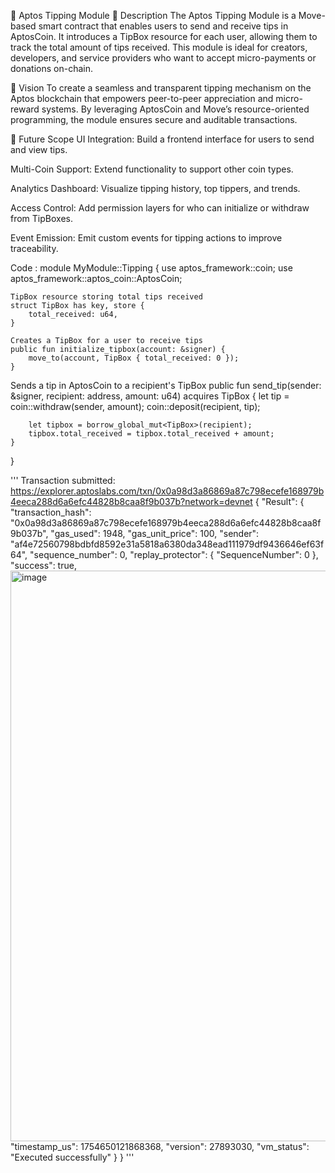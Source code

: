 💸 Aptos Tipping Module
📜 Description
The Aptos Tipping Module is a Move-based smart contract that enables users to send and receive tips in AptosCoin. It introduces a TipBox resource for each user, allowing them to track the total amount of tips received. This module is ideal for creators, developers, and service providers who want to accept micro-payments or donations on-chain.

🎯 Vision
To create a seamless and transparent tipping mechanism on the Aptos blockchain that empowers peer-to-peer appreciation and micro-reward systems. By leveraging AptosCoin and Move’s resource-oriented programming, the module ensures secure and auditable transactions.

🚀 Future Scope
UI Integration: Build a frontend interface for users to send and view tips.

Multi-Coin Support: Extend functionality to support other coin types.

Analytics Dashboard: Visualize tipping history, top tippers, and trends.

Access Control: Add permission layers for who can initialize or withdraw from TipBoxes.

Event Emission: Emit custom events for tipping actions to improve traceability.

Code :
module MyModule::Tipping {
    use aptos_framework::coin;
    use aptos_framework::aptos_coin::AptosCoin;

    TipBox resource storing total tips received
    struct TipBox has key, store {
        total_received: u64,
    }

    Creates a TipBox for a user to receive tips
    public fun initialize_tipbox(account: &signer) {
        move_to(account, TipBox { total_received: 0 });
    }

  Sends a tip in AptosCoin to a recipient's TipBox
    public fun send_tip(sender: &signer, recipient: address, amount: u64) acquires TipBox {
        let tip = coin::withdraw<AptosCoin>(sender, amount);
        coin::deposit<AptosCoin>(recipient, tip);

        let tipbox = borrow_global_mut<TipBox>(recipient);
        tipbox.total_received = tipbox.total_received + amount;
    }
}



''' 
Transaction submitted: https://explorer.aptoslabs.com/txn/0x0a98d3a86869a87c798ecefe168979b4eeca288d6a6efc44828b8caa8f9b037b?network=devnet
{
  "Result": {
    "transaction_hash": "0x0a98d3a86869a87c798ecefe168979b4eeca288d6a6efc44828b8caa8f9b037b",
    "gas_used": 1948,
    "gas_unit_price": 100,
    "sender": "af4e72560798bdbfd8592e31a5818a6380da348ead111979df9436646ef63f64",
    "sequence_number": 0,
    "replay_protector": {
      "SequenceNumber": 0
    },
    "success": true,
    <img width="1393" height="913" alt="image" src="https://github.com/user-attachments/assets/b46e9017-dbdd-44d5-add7-32f773365446" />
    "timestamp_us": 1754650121868368,
    "version": 27893030,
    "vm_status": "Executed successfully"
  }
} '''

